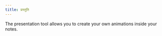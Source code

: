 ```yaml
---
title: प्रस्तुति
---
```


The presentation tool allows you to create your own animations inside your notes.
